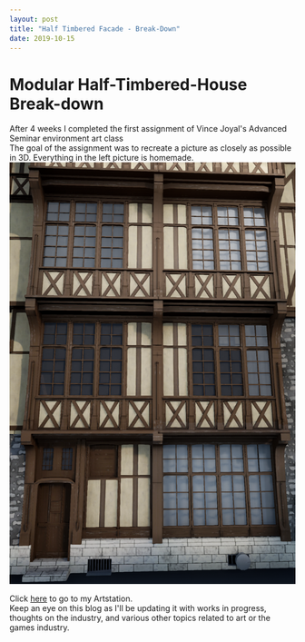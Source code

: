 ```yaml
---
layout: post
title: "Half Timbered Facade - Break-Down"
date: 2019-10-15
---
```


Modular Half-Timbered-House Break-down
===============

After 4 weeks I completed the first assignment of Vince Joyal's Advanced Seminar environment art class<br/>
The goal of the assignment was to recreate a picture as closely as possible in 3D. Everything in the left picture is homemade. <br/>
![colombage1](colombage1.jpg)


Click [here](https://www.artstation.com/dnompal) to go to my Artstation.<br/>
Keep an eye on this blog as I'll be updating it with works in progress, thoughts on the industry, and various other topics related to art or the games industry.<br/><br/>